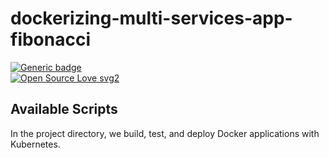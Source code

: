 # dockerizing-multi-services-app-fibonacci
[![Generic badge](https://img.shields.io/badge/IN-Progress-<COLOR>.svg)](https://shields.io/)
<br />
[![Open Source Love svg2](https://badges.frapsoft.com/os/v2/open-source.svg?v=103)](https://github.com/ellerbrock/open-source-badges/)


## Available Scripts


In the project directory, we build, test, and deploy Docker applications with Kubernetes.

